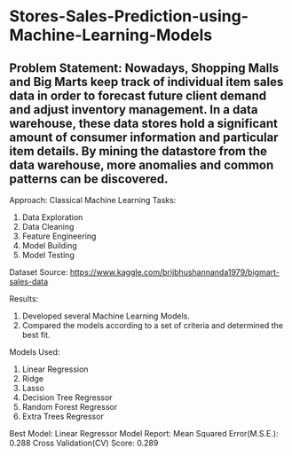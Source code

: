 # Stores-Sales-Prediction-using-Machine-Learning-Models
## Problem Statement: Nowadays, Shopping Malls and Big Marts keep track of individual item sales data in order to forecast future client demand and adjust inventory management. In a data warehouse, these data stores hold a significant amount of consumer information and particular item details. By mining the datastore from the data warehouse, more anomalies and common patterns can be discovered.

Approach:
Classical Machine Learning Tasks: 
1. Data Exploration
2. Data Cleaning
3. Feature Engineering
4. Model Building
5. Model Testing

Dataset Source: https://www.kaggle.com/brijbhushannanda1979/bigmart-sales-data

Results:
1. Developed several Machine Learning Models.
2. Compared the models according to a set of criteria and determined the best fit.

Models Used:
1. Linear Regression
2. Ridge
3. Lasso
4. Decision Tree Regressor
5. Random Forest Regressor
6. Extra Trees Regressor

Best Model: Linear Regressor 
Model Report:
Mean Squared Error(M.S.E.): 0.288
Cross Validation(CV) Score: 0.289
